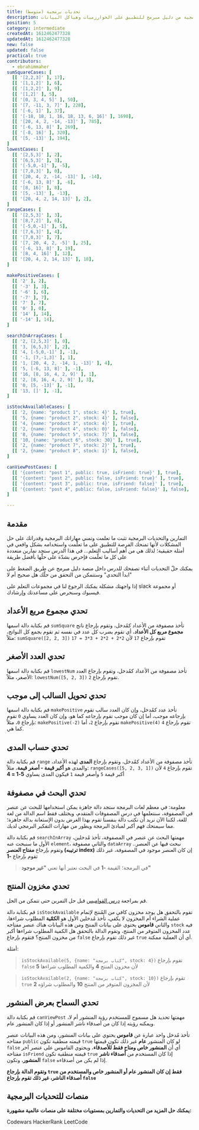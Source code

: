 ```yaml
---
title: تحديات برمجية (متوسط)
description: تحديات برمجية من دليل مبرمج للتطبيق على الخوارزميات وهياكل البيانات
position: 5
category: intermediate
createdAt: 1612462477328
updatedAt: 1612462477328
new: false
updated: false
practical: true
contributors:
  - ebrahimmaher
sumSquareCases: [
  [[ '[2,2,3]' ], 17],
  [[ '[1,1,2]' ], 6],
  [[ '[1,2,2]' ], 9],
  [[ '[1,2]' ], 5],
  [[ '[0, 3, 4, 5]' ], 50],
  [[ '[7, -11, 3, 7]' ], 228],
  [[ '[-6, 1]' ], 37],
  [[ '[-18, 18, 1, 16, 18, 13, 6, 16]' ], 1690],
  [[ '[20, 4, 2, -14, -13]' ], 785],
  [[ '[-6, 13, 8]' ], 269],
  [[ '[-8, 16]' ], 320],
  [[ '[5, -13]' ], 194],
]
lowestCases: [
  [[ '[2,5,3]' ], 2],
  [[ '[6,5,3]' ], 3],
  [[ '[-5,0,-1]' ], -5],
  [[ '[7,0,3]' ], 0],
  [[ '[20, 4, 2, -14, -13]' ], -14],
  [[ '[-6, 13, 8]' ], -6],
  [[ '[8, 16]' ], 8],
  [[ '[5, -13]' ], -13],
  [[ '[20, 4, 2, 14, 13]' ], 2],
]
rangeCases: [
  [[ '[2,5,3]' ], 3],
  [[ '[8,7,2]' ], 6],
  [[ '[-5,0,-1]' ], 5],
  [[ '[7,6,3]' ], 4],
  [[ '[7,0,3]' ], 7],
  [[ '[7, 20, 4, 2, -5]' ], 25],
  [[ '[-6, 13, 8]' ], 19],
  [[ '[8, 4, 16]' ], 12],
  [[ '[20, 4, 2, 14, 13]' ], 18],
]

makePositiveCases: [
  [[ '2' ], 2],
  [[ '-3' ], 3],
  [[ '-6' ], 6],
  [[ '-7' ], 7],
  [[ '7' ], 7],
  [[ '0' ], 0],
  [[ '14' ], 14],
  [[ '-14' ], 14],
]

searchInArrayCases: [
  [[ '2, [2,5,3]' ], 0],
  [[ '3, [6,5,3]' ], 2],
  [[ '4, [-5,0,-1]' ], -1],
  [[ '-1, [7,-1,3]' ], 1],
  [[ '1, [20, 4, 2, -14, 1, -13]' ], 4],
  [[ '5, [-6, 13, 8]' ], -1],
  [[ '16, [8, 16, 4, 2, 9]' ], 1],
  [[ '2, [8, 16, 4, 2, 9]' ], 3],
  [[ '0, [5, -13]' ], -1],
  [[ '13, []' ], -1],
]

isStockAvailableCases: [
  [[ '2, {name: "product 1", stock: 4}' ], true],
  [[ '5, {name: "product 2", stock: 4}' ], false],
  [[ '4, {name: "product 3", stock: 4}' ], true],
  [[ '2, {name: "product 4", stock: 0}' ], false],
  [[ '8, {name: "product 5", stock: 7}' ], false],
  [[ '10, {name: "product 6", stock: 30}' ], true],
  [[ '2, {name: "product 7", stock: 2}' ], true],
  [[ '2, {name: "product 8", stock: 1}' ], false],
]

canViewPostCases: [
  [[ '{content: "post 1", public: true, isFriend: true}' ], true],
  [[ '{content: "post 2", public: false, isFriend: true}' ], true],
  [[ '{content: "post 3", public: true, isFriend: false}' ], true],
  [[ '{content: "post 4", public: false, isFriend: false}' ], false],
]

---
```


## مقدمة

التمارين والتحديات البرمجية تثبت ما تعلمت وتمني مهاراتك البرمجية وقدراتك على حل المشكلات ﻷنها تمنحك الفرصة للتطبيق على ما تعلّمت واستخدامه بشكل واقعي في أمثلة حقيقية؛ لذلك هي من أهم أساليب التعلم... في هذا الدرس ستجد تمارين متعددة على كل ما تعلّمت فإحرص بشدّة على حلّها بأفضل طريقة

<base-alert type="star">

يمكنك حلّ التحديات أثناء تصفحك للدرس داخل منصة دليل مبرمج عن طريق الضغط على "ابدأ التحدي" وستتمكن من التحقق من حلّك هل صحيح أم ﻻ

</base-alert>

<base-alert type="tip">

إذا واجهتك مشكلة يمكنك الرجوع لنا في مجموعات التعلم على slack أو مجموعة فيسبوك وسنحرص على مساعدتك وإرشادك.

</base-alert>


## تحدي مجموع مربع اﻷعداد

<challenge :cases="sumSquareCases" label="تحدي مجموع مربع اﻷعداد" function-name="sumSquare" :parameters="['numbers']">

قم بكتابة دالة اسمها `sumSquare` تأخذ مصفوفة من اﻷعداد كمُدخل، وتقوم بإرجاع ناتج **مجموع مربع كل اﻷعداد**، أي تقوم بضرب كل عدد في نفسه ثم تقوم بجمع كل النواتج، مثلاً: `sumSquare([2, 2, 3])` تقوم بإرجاع `17` ﻷن `2*2 + 2*2 + 3*3 = 17`

</challenge>

## تحدي العدد اﻷصغر

<challenge :cases="lowestCases" label="تحدي العدد اﻷصغر" function-name="lowestNum" :parameters="['numbers']">

قم بكتابة دالة اسمها `lowestNum` تأخذ مصفوفة من اﻷعداد كمُدخل، وتقوم بإرجاع العدد اﻷصغر، مثلاً: `lowestNum([5, 2, 3])` تقوم بإرجاع `2`.

</challenge>

## تحدي تحويل السالب إلى موجب

<challenge :cases="makePositiveCases" label="تحدي تحويل السالب إلى موجب" function-name="makePositive" :parameters="['num']">

قم بكتابة دالة اسمها `makePositive` تأخذ عدد كمُدخل، وإن كان العدد سالب تقوم بإرجاعه موجب، أما إن كان موجب تقوم بإرجاعه كما هو، وإن كان العدد يساوي `0` تقوم بإرجاع `0`، مثلاً: `makePositive(-2)` تقوم بإرجاع `2`، أما `makePositive(4)` تقوم بإرجاع `4` كما هي.

</challenge>

## تحدي حساب المدى

<challenge :cases="rangeCases" label="تحدي حساب المدى" function-name="range" :parameters="['numbers']">

قم بكتابة دالة `range` تأخذ مصفوفة من اﻷعداد كمُدخل، وتقوم بإرجاع **المدى** لهذه اﻷعداد، والمدى هو **أكبر قيمة - أصغر قيمة**، مثلاً: `rangeCases([5, 2, 3, 1])` تقوم بإرجاع `4` ﻷن أكبر قيمة `5` وأصغر قيمة `1` فيكون المدى يساوي **5-1 = 4**

</challenge>

## تحدي البحث في مصفوفة
<base-alert type="info">

معلومة: في معظم لغات البرمجة ستجد دالة جاهزة يمكن استخدامها للبحث عن عنصر في المصفوفة، سنتعلمها في درس المصفوفات المتقدم، ويختلف فقط اسم الدالة من لغة للغة، لكننا اﻵن نريد أن نكتب دالة بنفسنا تقوم بهذا الغرض بدون اﻹستعانة بدالة جاهزة؛ مما سيمنحك فهم أكبر لمبادئ البرمجة ويطور من مهارات التفكير البرمجي لديك.

</base-alert>


<challenge :cases="searchInArrayCases" label="تحدي البحث في مصفوفة" function-name="searchInArray" :parameters="['element', 'dataArray']">

قم بكتابة دالة `searchInArray` مهمتها البحث عن عنصر في المصفوفة، تأخذ مُدخلين، اﻷول ما سنبحث عنه `element`، والثاني مصفوفة `dataArray` نبحث فيها عن العنصر.. وتقوم بإرجاع **مفتاح العنصر (ترتيبه index)** إن كان العنصر موجود في المصفوفة، غير ذلك تقوم بإرجاع **-1**

> في البرمجة؛ القيمة **-1** في البحث نعتبر أنها تعني **"غير موجود"**

</challenge>

## تحدي مخزون المنتج

<base-alert type="next">

قم بمراجعة [درس القواميس](/tutorials/algorithms/intermediate/dictionaries) قبل حل التمرين حتى تتمكن من الحل.

</base-alert>

<challenge :cases="isStockAvailableCases" label="تحدي مخزون المنتج" function-name="isStockAvailable" :parameters="['quantity', 'product']">

قم بكتابة دالة `isStockAvailable` تقوم بالتحقق هل يوجد مخزون كافي من المُنتج لإتمام عملية الشراء أم المخزون لا يكفي، تأخذ مُدخلين اﻷول هو **الكمّية** المطلوب شراءها، والثاني **قاموس** يحتوي على بيانات المنتج ومن هذه البيانات هناك عنصر مفتاحه `stock` فيه عدد المخزون المتوفر من المنتج، وتقوم الدالة بالتحقق هل الكمية المطلوب شراءها أكبر من مخزون المنتج؟ فتقوم بإرجاع `false` غير ذلك تقوم بإرجاع `true` أي أن العملية ممكنة.

أمثلة:

> `isStockAvailable(5, {name: "كتاب برمجة", stock: 4})` تقوم بإرجاع `false` ﻷن مخزون المنتج **4** والكمية المطلوب شراءها **5**

> `isStockAvailable(2, {name: "كتاب برمجة", stock: 10})` تقوم بإرجاع `true` ﻷن المخزون المتوفر من المنتج **10** والمطلوب شراؤه **2**

</challenge>

## تحدي السماح بعرض المنشور

<challenge :cases="canViewPostCases" label="تحدي السماح بعرض المنشور" function-name="canViewPost" :parameters="['post']">

قم بكتابة دالة `canViewPost` مهمتها تحديد هل مسموح للمستخدم رؤية المنشور أم ﻻ، ويمكنه رؤيته إذا كان من أصدقاء ناشر المنشور أو إذا كان المنشور عام.

تأخذ مُدخل واحد عبارة عن **قاموس** يحتوي على بيانات المنشور، ومن هذه البيانات عنصر مفتاحه `public` قيمته منطقية تكون `true` لو كان المنشور **عام** غير ذلك تكون قيمتها `false` أي أن **المنشور خاص ومتاح فقط للأصدقاء**، ويحتوي القاموس على عنصر آخر مفتاحه `isFriend` قيمته منطقية تكون `true` إذا كان المستخدم من **أصدقاء ناشر المنشور**، وتكون `false` إذا لم يكن من أصدقاءه.

**وتقوم الدالة بإرجاع `true` فقط إن كان المنشور عام أو المنشور خاص والمستخدم من أصدقاء الناشر، غير ذلك تقوم بإرجاع `false`**

</challenge>

<!-- discount challenge: calcAfterDiscount(price, discountPercent) => calcAfterDiscount(500, 20) returns after 20% discount = 500 - (0.20 * 500) = 500 - 100 = 400  -->

<!-- unitFormat(num, plural, single) - 5 قطع، 15 قطعة .. الخ -->

## منصات للتحديات البرمجية

<base-alert type="star">

**يمكنك حل المزيد من التحديات والتمارين بمستويات مختلفة على منصات عالمية مشهورة:**

<md-button :class="'my-2'" :full="false" href="https://www.codewars.com">
Codewars
</md-button>
<md-button :class="'mb-2'" href="https://www.hackerrank.com">
HackerRank
</md-button>

<md-button href="https://leetcode.com/problemset/all/">
LeetCode
</md-button>

</base-alert>
